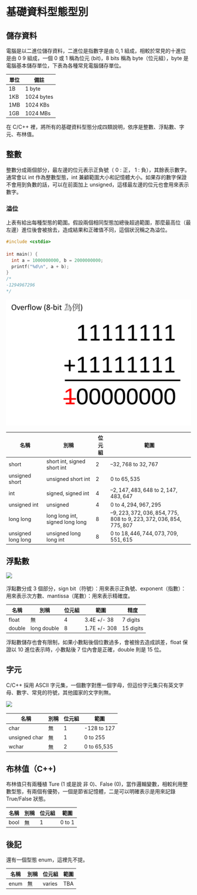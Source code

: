 # 基礎資料型態型別

## 儲存資料

電腦是以二進位儲存資料，二進位是指數字是由 $0,1$ 組成，相較於常見的十進位是由 $0~9$ 組成，一個 $0$ 或 $1$ 稱為位元 (bit)，8 bits 稱為 byte（位元組），byte 是電腦基本儲存單位，下表為各種常見電腦儲存單位。

| 單位  | 備註         |
| --- | ---------- |
| 1B  | 1 byte     |
| 1KB | 1024 bytes |
| 1MB | 1024 KBs   |
| 1GB | 1024 MBs   |

在 C/C++ 裡，將所有的基礎資料型態分成四類說明，依序是整數、浮點數、字元、布林值。

## 整數

整數分成兩個部分，最左邊的位元表示正負號（ $0$ : 正， $1$ : 負），其餘表示數字。
通常會以 int 作為整數型態，int 兼顧範圍大小和記憶體大小。如果存的數字保證不會用到負數的話，可以在前面加上 unsigned，這樣最左邊的位元也會用來表示數字。

### 溢位

上表有給出每種型態的範圍。假設兩個相同型態加總後超過範圍，那麼最高位（最左邊）進位後會被捨去，造成結果和正確值不同，這個狀況稱之為溢位。

```cpp
#include <cstdio>

int main() {
  int a = 1000000000, b = 2000000000;
  printf("%d\n", a + b);
}
/*
-1294967296
*/
```

![](images/overflow.png)

| 名稱                 | 別稱                              | 位元組   | 範圍                                                            |
| ------------------ | ------------------------------- | ----- | ------------------------------------------------------------- |
| short              | short int, signed short int     |  $2$  |  $–32,768$ to $32,767$                                        |
| unsigned short     | unsigned short int              |  $2$  |  $0$ to $65,535$                                              |
| int                | signed, signed int              |  $4$  |  $–2,147,483,648$ to $2,147,483,647$                          |
| unsigned int       | unsigned                        |  $4$  |  $0$ to $4,294,967,295$                                       |
| long long          | long long int, signed long long |  $8$  |  $–9,223,372,036,854,775,808$ to $9,223,372,036,854,775,807$  |
| unsigned long long | unsigned long long int          |  $8$  |  $0$ to $18,446,744,073,709,551,615$                          |

## 浮點數

![](images/IEEE754.png)

浮點數分成 $3$ 個部分，sign bit（符號）：用來表示正負號、exponent（指數）：用來表示次方數、mantissa（尾數）：用來表示精確度。

| 名稱     | 別稱          | 位元組 | 範圍           | 精度        |
| ------ | ----------- | --- | ------------ | --------- |
| float  | 無           | 4   | 3.4E +/- 38  | 7 digits  |
| double | long double | 8   | 1.7E +/- 308 | 15 digits |

浮點數儲存也會有限制，如果小數點後個位數過多，會被捨去造成誤差，float 保證以 10 進位表示時，小數點後 7 位內會是正確，double 則是 15 位。

## 字元

C/C++ 採用 ASCII 字元集，一個數字對應一個字母，但這份字元集只有英文字母、數字、常見的符號，其他國家的文字則無。

![](images/ASCII.jpg)

| 名稱            | 別稱 | 位元組 | 範圍          |
| ------------- | -- | --- | ----------- |
| char          | 無  | 1   | -128 to 127 |
| unsigned char | 無  | 1   | 0 to 255    |
| wchar         | 無  | 2   | 0 to 65,535 |

## 布林值（C++)

布林值只有兩種植 Ture (1 或是說 非 0)、False (0)，當作邏輯變數，相較利用整數型態，有兩個有優勢，一個是節省記憶體，二是可以明確表示是用來記錄 True/False 狀態。

| 名稱   | 別稱 | 位元組 | 範圍     |
| ---- | -- | --- | ------ |
| bool | 無  | 1   | 0 to 1 |

## 後記

還有一個型態 enum，這裡先不提。

| 名稱   | 別稱 | 位元組    | 範圍  |
| ---- | -- | ------ | --- |
| enum | 無  | varies | TBA |
